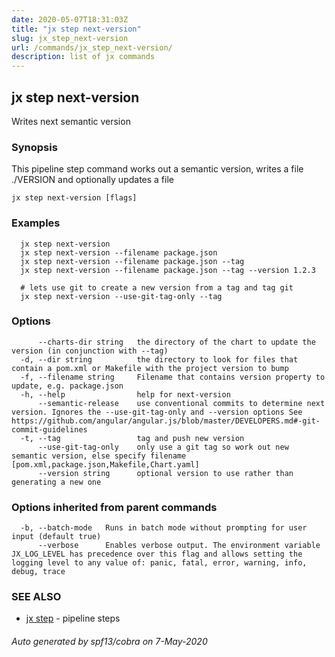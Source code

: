 ```yaml
---
date: 2020-05-07T18:31:03Z
title: "jx step next-version"
slug: jx_step_next-version
url: /commands/jx_step_next-version/
description: list of jx commands
---
```

## jx step next-version

Writes next semantic version

### Synopsis

This pipeline step command works out a semantic version, writes a file ./VERSION and optionally updates a file

```
jx step next-version [flags]
```

### Examples

```
  jx step next-version
  jx step next-version --filename package.json
  jx step next-version --filename package.json --tag
  jx step next-version --filename package.json --tag --version 1.2.3
  
  # lets use git to create a new version from a tag and tag git
  jx step next-version --use-git-tag-only --tag
```

### Options

```
      --charts-dir string   the directory of the chart to update the version (in conjunction with --tag)
  -d, --dir string          the directory to look for files that contain a pom.xml or Makefile with the project version to bump
  -f, --filename string     Filename that contains version property to update, e.g. package.json
  -h, --help                help for next-version
      --semantic-release    use conventional commits to determine next version. Ignores the --use-git-tag-only and --version options See https://github.com/angular/angular.js/blob/master/DEVELOPERS.md#-git-commit-guidelines
  -t, --tag                 tag and push new version
      --use-git-tag-only    only use a git tag so work out new semantic version, else specify filename [pom.xml,package.json,Makefile,Chart.yaml]
      --version string      optional version to use rather than generating a new one
```

### Options inherited from parent commands

```
  -b, --batch-mode   Runs in batch mode without prompting for user input (default true)
      --verbose      Enables verbose output. The environment variable JX_LOG_LEVEL has precedence over this flag and allows setting the logging level to any value of: panic, fatal, error, warning, info, debug, trace
```

### SEE ALSO

* [jx step](/commands/jx_step/)	 - pipeline steps

###### Auto generated by spf13/cobra on 7-May-2020
